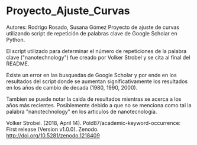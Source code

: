 # Proyecto_Ajuste_Curvas
Autores: Rodrigo Rosado, Susana Gómez
Proyecto de ajuste de curvas utilizando script de repetición de palabras clave de Google Scholar en Python.

El script utilizado para determinar el número de repeticiones de la palabra clave ("nanotechnology") fue creado por Volker Strobel y se cita al final del README. 

Existe un error en las busquedas de Google Scholar y por ende en los resultados del script donde se aumentan significativamente los resultados en los años de cambio de decada (1980, 1990, 2000).

Tambien se puede notar la caida de resultados mientras se acerca a los años más recientes. Posiblemente debido a que no se menciona como tal la palabra "nanotechnology" en los articulos de nanotecnología.

Volker Strobel. (2018, April 14). Pold87/academic-keyword-occurrence: First release (Version v1.0.0). Zenodo. http://doi.org/10.5281/zenodo.1218409
